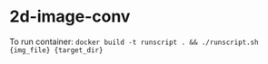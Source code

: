 # 2d-image-conv

To run container:
`docker build -t runscript . && ./runscript.sh {img_file} {target_dir}`
